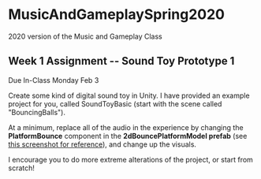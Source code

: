 # MusicAndGameplaySpring2020
2020 version of the Music and Gameplay Class

## Week 1 Assignment -- Sound Toy Prototype 1

Due In-Class Monday Feb 3

Create some kind of digital sound toy in Unity.  I have provided an example project for you, called SoundToyBasic (start with the scene called "BouncingBalls").  

At a minimum, replace all of the audio in the experience by changing the **PlatformBounce** component in the **2dBouncePlatformModel prefab** (see [this screenshot for reference](https://imgur.com/a/5ZPlU6I)), and change up the visuals.  

I encourage you to do more extreme alterations of the project, or start from scratch!
